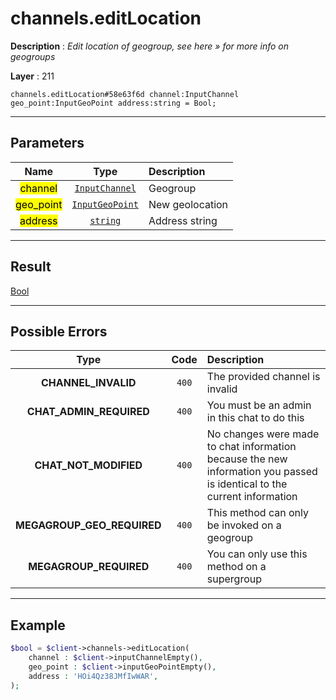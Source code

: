 # channels.editLocation

**Description** : *Edit location of geogroup, see here » for more info on geogroups*

**Layer** : 211

```tl
channels.editLocation#58e63f6d channel:InputChannel geo_point:InputGeoPoint address:string = Bool;
```

---

## Parameters

| Name | Type | Description |
| :---: | :---: | :--- |
| <mark>channel</mark> | [`InputChannel`](type/InputChannel) | Geogroup |
| <mark>geo_point</mark> | [`InputGeoPoint`](type/InputGeoPoint) | New geolocation |
| <mark>address</mark> | [`string`](type/string) | Address string |

---

## Result

[Bool](type/Bool)

---

## Possible Errors

| Type | Code | Description |
| :---: | :---: | :--- |
| **CHANNEL_INVALID** | `400` | The provided channel is invalid |
| **CHAT_ADMIN_REQUIRED** | `400` | You must be an admin in this chat to do this |
| **CHAT_NOT_MODIFIED** | `400` | No changes were made to chat information because the new information you passed is identical to the current information |
| **MEGAGROUP_GEO_REQUIRED** | `400` | This method can only be invoked on a geogroup |
| **MEGAGROUP_REQUIRED** | `400` | You can only use this method on a supergroup |

---

## Example

```php
$bool = $client->channels->editLocation(
	channel : $client->inputChannelEmpty(),
	geo_point : $client->inputGeoPointEmpty(),
	address : 'HOi4Qz38JMfIwWAR',
);
```